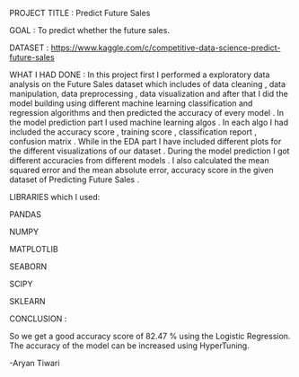 PROJECT TITLE : Predict Future Sales

GOAL : To predict whether the future sales.

DATASET : https://www.kaggle.com/c/competitive-data-science-predict-future-sales



WHAT I HAD DONE : In this project first I performed a exploratory data analysis on the Future Sales dataset which includes of data cleaning , data manipulation, data preprocessing , data visualization and after that I did the model building using different machine learning classification and regression algorithms and then predicted the accuracy of every model . In the model prediction part I used machine learning algos . In each algo I had included the accuracy score , training score , classification report , confusion matrix . While in the EDA part I have included different plots for the different visualizations of our dataset . During the model prediction I got different accuracies from different models .
I also calculated the mean squared error and the mean absolute error, accuracy score in the given dataset of Predicting Future Sales .

LIBRARIES which I used:

PANDAS

NUMPY

MATPLOTLIB

SEABORN

SCIPY

SKLEARN

CONCLUSION :

So we get a good accuracy score of 82.47 % using the Logistic Regression.
The accuracy of the model can be increased using HyperTuning.

-Aryan Tiwari






















